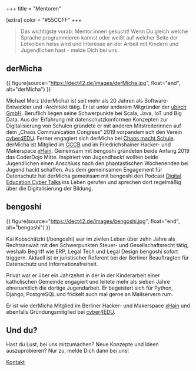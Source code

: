 +++
title = "Mentoren"

[extra]
color = "#55CCFF"
+++

> Das wichtigste vorab: Mentor:innen gesucht! Wenn Du gleich welche Sprache
> programmieren kannst oder weißt auf welcher Seite der Lötkolben heiss wird und
> Interesse an der Arbeit mit Kindern und Jugendlichen hast - melde Dich bei
> uns.

## derMicha

{{ figure(source="https://dect42.de/images/derMicha.jpg", float="end", alt="derMicha") }}

Michael Merz (/derMicha) ist seit mehr als 20 Jahren als Software-Entwickler und
-Architekt tätig. Er ist unter anderem Mitgründer der
[ubirch GmbH](https://ubirch.com). Beruflich liegen seine Schwerpunkte bei
Scala, Java, IoT und Big Data. Aus der Erfahrung mit datenschutzkonformen
Konzepten zur Digitalisierung von Schulen gründete er mit anderen
Mitstreiterinnen auf dem „Chaos Communication Congress“ 2019 vorpandemisch den
Verein [cyber4EDU](https://cyber4edu.org). Ferner engagiert sich derMicha bei
[Chaos macht Schule](https://ccc.de/schule). derMicha ist Mitglied im
[CCCB](https://ccc.de/schule) und im Friedrichshainer Hacker- und Makerspace
[xHain](https://x-hain.de/). Gemeinsam mit bengoshi gründeten beide Anfang 2019
das CoderDojo Mitte. Inspiriert von Jugendhackt wollten beide Jugendlichen einen
Anschluss nach den phantastischen Wochenenden bei Jugend hackt schaffen. Aus dem
gemeinsamen Engagement für Datenschutz hat derMicha gemeinsam mit bengoshi den
Podcast [Digital Education Cyber Talks](https://dect42.de) ins Leben gerufen und
sprechen dort regelmäßig über die Digitalisierung der Bildung.

## bengoshi

{{ figure(source="https://dect42.de/images/bengoshi.jpg", float="end", alt="bengoshi") }}

Kai Kobschätzki (/bengoshi) war im zivilen Leben über zehn Jahre als
Rechtsanwalt mit den Schwerpunkten Steuer- und Gesellschaftsrecht tätig, weshalb
Begriff wie ERP, Legal Tech und Legal Design bengoshi sofort triggern. Aktuell
ist er juristischer Referent bei der Berliner Beauftragten für Datenschutz und
Informationsfreiheit.

Privat war er über ein Jahrzehnt in der in der Kinderarbeit einer katholischen
Gemeinde engagiert und leitete mehr als sieben Jahre ehrenamtlich die dortige
Jugendarbeit. Er begeistert sich für Python, Django, PostgreSQL und frickelt
auch mal gerne an Mailservern rum.

Er ist wie derMicha Mitglied im Berliner Hacker- und Makerspace
[xHain](https://x-hain.de) und ebenfalls Gründungsmitglied bei
[cyber4EDU](https://cyber4edu.org).

## Und du?

Hast du Lust, bei uns mitzumachen? Neue Konzepte und Ideen auszuprobieren? Nur
zu, melde Dich dann bei uns!

<div class="d-flex justify-content-center py-2">
    <a href="/contact/" class="btn btn-outline-primary btn-lg">
       <i class="bi bi-envelope"></i> Kontakt
    </a>
</div>
